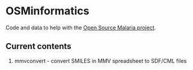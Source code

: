 # OSMinformatics

Code and data to help with the [Open Source Malaria project](http://opensourcemalaria.org/).

## Current contents

1. mmvconvert - convert SMILES in MMV spreadsheet to SDF/CML files
